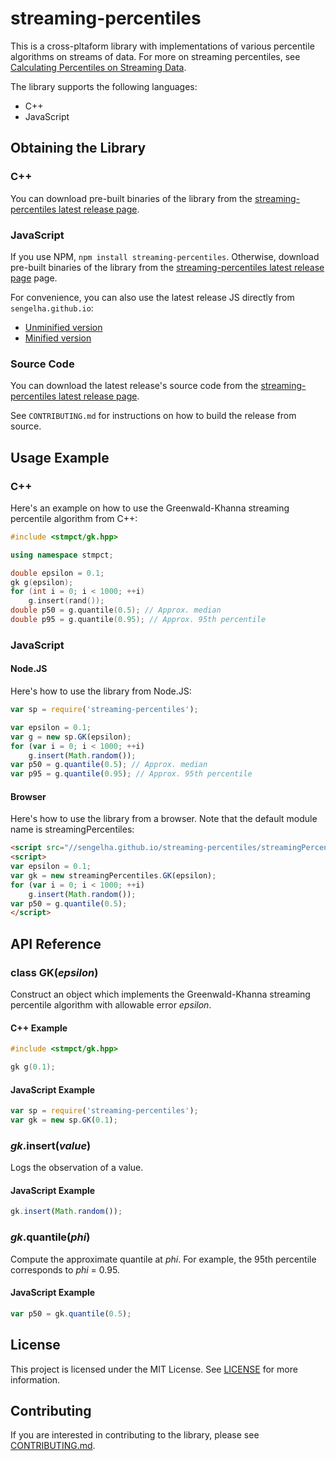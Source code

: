# streaming-percentiles

This is a cross-pltaform library with implementations of various
percentile algorithms on streams of data.  For more on streaming
percentiles, see [Calculating Percentiles on Streaming
Data](//stevenengelhardt.com/post-series/calculating-percentiles-on-streaming-data-2018/).

The library supports the following languages:
- C++
- JavaScript

## Obtaining the Library

### C++

You can download pre-built binaries of the library from the
[streaming-percentiles latest release
page](//github.com/sengelha/streaming-percentiles-cpp/releases/latest).

### JavaScript

If you use NPM, `npm install streaming-percentiles`. Otherwise, download
pre-built binaries of the library from the [streaming-percentiles latest
release
page](//github.com/sengelha/streaming-percentiles-cpp/releases/latest)
page.

For convenience, you can also use the latest release JS directly
from `sengelha.github.io`:

- [Unminified version](//sengelha.github.io/streaming-percentiles/streamingPercentiles.v1.js)
- [Minified version](//sengelha.github.io/streaming-percentiles/streamingPercentiles.v1.min.js)

### Source Code

You can download the latest release's source code from the
[streaming-percentiles latest release
page](//github.com/sengelha/streaming-percentiles-cpp/releases/latest).

See `CONTRIBUTING.md` for instructions on how to build the release from
source.

## Usage Example

### C++

Here's an example on how to use the Greenwald-Khanna streaming
percentile algorithm from C++:

```cpp
#include <stmpct/gk.hpp>

using namespace stmpct;

double epsilon = 0.1;
gk g(epsilon);
for (int i = 0; i < 1000; ++i)
    g.insert(rand());
double p50 = g.quantile(0.5); // Approx. median
double p95 = g.quantile(0.95); // Approx. 95th percentile
```

### JavaScript

#### Node.JS

Here's how to use the library from Node.JS:
```javascript
var sp = require('streaming-percentiles');

var epsilon = 0.1;
var g = new sp.GK(epsilon);
for (var i = 0; i < 1000; ++i)
    g.insert(Math.random());
var p50 = g.quantile(0.5); // Approx. median
var p95 = g.quantile(0.95); // Approx. 95th percentile
```

#### Browser

Here's how to use the library from a browser.  Note that the
default module name is streamingPercentiles:
```html
<script src="//sengelha.github.io/streaming-percentiles/streamingPercentiles.v1.min.js"></script>
<script>
var epsilon = 0.1;
var gk = new streamingPercentiles.GK(epsilon);
for (var i = 0; i < 1000; ++i)
    g.insert(Math.random());
var p50 = g.quantile(0.5);
</script>
```

## API Reference

### class GK(*epsilon*)

Construct an object which implements the Greenwald-Khanna streaming
percentile algorithm with allowable error *epsilon*.

#### C++ Example

```cpp
#include <stmpct/gk.hpp>

gk g(0.1);
```

#### JavaScript Example

```javascript
var sp = require('streaming-percentiles');
var gk = new sp.GK(0.1);
```

### *gk*.insert(*value*)

Logs the observation of a value.

#### JavaScript Example

```javascript
gk.insert(Math.random());
```

### *gk*.quantile(*phi*)

Compute the approximate quantile at *phi*.  For example, the 95th
percentile corresponds to *phi* = 0.95.

#### JavaScript Example

```javascript
var p50 = gk.quantile(0.5);
```

## License

This project is licensed under the MIT License.  See
[LICENSE](LICENSE) for more information.

## Contributing

If you are interested in contributing to the library, please see
[CONTRIBUTING.md](CONTRIBUTING.md).

